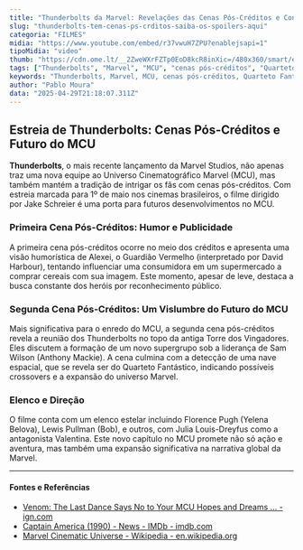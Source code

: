 ```yaml
---
title: "Thunderbolts da Marvel: Revelações das Cenas Pós-Créditos e Conexões com o MCU"
slug: "thunderbolts-tem-cenas-ps-crditos-saiba-os-spoilers-aqui"
categoria: "FILMES"
midia: "https://www.youtube.com/embed/r37vwuH7ZPU?enablejsapi=1"
tipoMidia: "video"
thumb: "https://cdn.ome.lt/__2ZweWXrFZTp0EoD8kcR8inXic=/480x360/smart/extras/conteudos/thunderbolts_PrpfJjE.jpg"
tags: ["Thunderbolts", "Marvel", "MCU", "cenas pós-créditos", "Quarteto Fantástico", "cinema"]
keywords: "Thunderbolts, Marvel, MCU, cenas pós-créditos, Quarteto Fantástico, cinema"
author: "Pablo Moura"
data: "2025-04-29T21:18:07.311Z"
---
```


## Estreia de Thunderbolts: Cenas Pós-Créditos e Futuro do MCU

**Thunderbolts**, o mais recente lançamento da Marvel Studios, não apenas traz uma nova equipe ao Universo Cinematográfico Marvel (MCU), mas também mantém a tradição de intrigar os fãs com cenas pós-créditos. Com estreia marcada para 1º de maio nos cinemas brasileiros, o filme dirigido por Jake Schreier é uma porta para futuros desenvolvimentos no MCU.

### Primeira Cena Pós-Créditos: Humor e Publicidade

A primeira cena pós-créditos ocorre no meio dos créditos e apresenta uma visão humorística de Alexei, o Guardião Vermelho (interpretado por David Harbour), tentando influenciar uma consumidora em um supermercado a comprar cereais com sua imagem. Este momento, apesar de leve, destaca a busca constante dos heróis por reconhecimento público.

### Segunda Cena Pós-Créditos: Um Vislumbre do Futuro do MCU

Mais significativa para o enredo do MCU, a segunda cena pós-créditos revela a reunião dos Thunderbolts no topo da antiga Torre dos Vingadores. Eles discutem a formação de um novo supergrupo sob a liderança de Sam Wilson (Anthony Mackie). A cena culmina com a detecção de uma nave espacial, que se revela ser do Quarteto Fantástico, indicando possíveis crossovers e a expansão do universo Marvel.

### Elenco e Direção

O filme conta com um elenco estelar incluindo Florence Pugh (Yelena Belova), Lewis Pullman (Bob), e outros, com Julia Louis-Dreyfus como a antagonista Valentina. Este novo capítulo no MCU promete não só ação e aventura, mas também uma expansão significativa na narrativa global da Marvel.

---

#### Fontes e Referências

- [Venom: The Last Dance Says No to Your MCU Hopes and Dreams ... - ign.com](https://www.ign.com/articles/venom-the-last-dance-says-no-to-your-mcu-marvel-hopes-and-dreams)
- [Captain America (1990) - News - IMDb - imdb.com](https://www.imdb.com/title/tt0103923/news/)
- [Marvel Cinematic Universe - Wikipedia - en.wikipedia.org](https://en.wikipedia.org/wiki/Marvel_Cinematic_Universe)